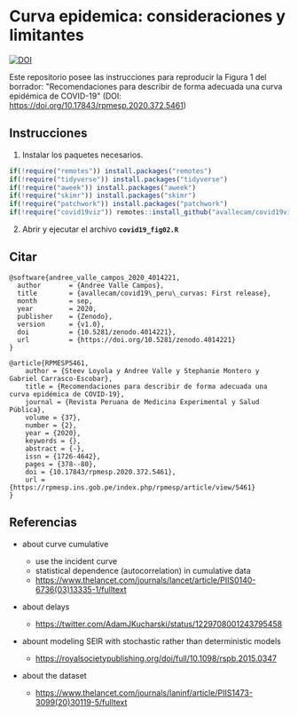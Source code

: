 # Curva epidemica: consideraciones y limitantes



[![DOI](https://zenodo.org/badge/251691938.svg)](https://zenodo.org/badge/latestdoi/251691938)



Este repositorio posee las instrucciones para reproducir la Figura 1 del borrador: "Recomendaciones para describir de forma adecuada una curva epidémica de COVID-19"
(DOI: https://doi.org/10.17843/rpmesp.2020.372.5461)

## Instrucciones

1. Instalar los paquetes necesarios.

```r
if(!require("remotes")) install.packages("remotes")
if(!require("tidyverse")) install.packages("tidyverse")
if(!require("aweek")) install.packages("aweek")
if(!require("skimr")) install.packages("skimr")
if(!require("patchwork")) install.packages("patchwork")
if(!require("covid19viz")) remotes::install_github("avallecam/covid19viz")
```

2. Abrir y ejecutar el archivo __`covid19_fig02.R`__

## Citar

```
@software{andree_valle_campos_2020_4014221,
  author       = {Andree Valle Campos},
  title        = {avallecam/covid19\_peru\_curvas: First release},
  month        = sep,
  year         = 2020,
  publisher    = {Zenodo},
  version      = {v1.0},
  doi          = {10.5281/zenodo.4014221},
  url          = {https://doi.org/10.5281/zenodo.4014221}
}

@article{RPMESP5461,
	author = {Steev Loyola y Andree Valle y Stephanie Montero y Gabriel Carrasco-Escobar},
	title = {Recomendaciones para describir de forma adecuada una curva epidémica de COVID-19},
	journal = {Revista Peruana de Medicina Experimental y Salud Pública},
	volume = {37},
	number = {2},
	year = {2020},
	keywords = {},
	abstract = {-},
	issn = {1726-4642},	
	pages = {378--80},	
	doi = {10.17843/rpmesp.2020.372.5461},
	url = {https://rpmesp.ins.gob.pe/index.php/rpmesp/article/view/5461}
}
```

## Referencias

- about curve cumulative
    + use the incident curve
    + statistical dependence (autocorrelation) in cumulative data
    + https://www.thelancet.com/journals/lancet/article/PIIS0140-6736(03)13335-1/fulltext

- about delays
    + https://twitter.com/AdamJKucharski/status/1229708001243795458

- abount modeling SEIR with stochastic rather than deterministic models
    + https://royalsocietypublishing.org/doi/full/10.1098/rspb.2015.0347

- about the dataset
    + https://www.thelancet.com/journals/laninf/article/PIIS1473-3099(20)30119-5/fulltext
